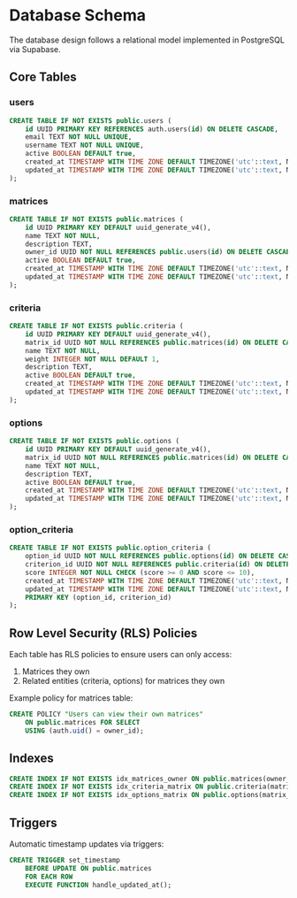 # Database Schema

The database design follows a relational model implemented in PostgreSQL via Supabase.

## Core Tables

### users
```sql
CREATE TABLE IF NOT EXISTS public.users (
    id UUID PRIMARY KEY REFERENCES auth.users(id) ON DELETE CASCADE,
    email TEXT NOT NULL UNIQUE,
    username TEXT NOT NULL UNIQUE,
    active BOOLEAN DEFAULT true,
    created_at TIMESTAMP WITH TIME ZONE DEFAULT TIMEZONE('utc'::text, NOW()) NOT NULL,
    updated_at TIMESTAMP WITH TIME ZONE DEFAULT TIMEZONE('utc'::text, NOW()) NOT NULL
);
```

### matrices
```sql
CREATE TABLE IF NOT EXISTS public.matrices (
    id UUID PRIMARY KEY DEFAULT uuid_generate_v4(),
    name TEXT NOT NULL,
    description TEXT,
    owner_id UUID NOT NULL REFERENCES public.users(id) ON DELETE CASCADE,
    active BOOLEAN DEFAULT true,
    created_at TIMESTAMP WITH TIME ZONE DEFAULT TIMEZONE('utc'::text, NOW()) NOT NULL,
    updated_at TIMESTAMP WITH TIME ZONE DEFAULT TIMEZONE('utc'::text, NOW()) NOT NULL
);
```

### criteria
```sql
CREATE TABLE IF NOT EXISTS public.criteria (
    id UUID PRIMARY KEY DEFAULT uuid_generate_v4(),
    matrix_id UUID NOT NULL REFERENCES public.matrices(id) ON DELETE CASCADE,
    name TEXT NOT NULL,
    weight INTEGER NOT NULL DEFAULT 1,
    description TEXT,
    active BOOLEAN DEFAULT true,
    created_at TIMESTAMP WITH TIME ZONE DEFAULT TIMEZONE('utc'::text, NOW()) NOT NULL,
    updated_at TIMESTAMP WITH TIME ZONE DEFAULT TIMEZONE('utc'::text, NOW()) NOT NULL
);
```

### options
```sql
CREATE TABLE IF NOT EXISTS public.options (
    id UUID PRIMARY KEY DEFAULT uuid_generate_v4(),
    matrix_id UUID NOT NULL REFERENCES public.matrices(id) ON DELETE CASCADE,
    name TEXT NOT NULL,
    description TEXT,
    active BOOLEAN DEFAULT true,
    created_at TIMESTAMP WITH TIME ZONE DEFAULT TIMEZONE('utc'::text, NOW()) NOT NULL,
    updated_at TIMESTAMP WITH TIME ZONE DEFAULT TIMEZONE('utc'::text, NOW()) NOT NULL
);
```

### option_criteria
```sql
CREATE TABLE IF NOT EXISTS public.option_criteria (
    option_id UUID NOT NULL REFERENCES public.options(id) ON DELETE CASCADE,
    criterion_id UUID NOT NULL REFERENCES public.criteria(id) ON DELETE CASCADE,
    score INTEGER NOT NULL CHECK (score >= 0 AND score <= 10),
    created_at TIMESTAMP WITH TIME ZONE DEFAULT TIMEZONE('utc'::text, NOW()) NOT NULL,
    updated_at TIMESTAMP WITH TIME ZONE DEFAULT TIMEZONE('utc'::text, NOW()) NOT NULL,
    PRIMARY KEY (option_id, criterion_id)
);
```

## Row Level Security (RLS) Policies

Each table has RLS policies to ensure users can only access:

1. Matrices they own
2. Related entities (criteria, options) for matrices they own

Example policy for matrices table:

```sql
CREATE POLICY "Users can view their own matrices"
    ON public.matrices FOR SELECT
    USING (auth.uid() = owner_id);
```

## Indexes

```sql
CREATE INDEX IF NOT EXISTS idx_matrices_owner ON public.matrices(owner_id);
CREATE INDEX IF NOT EXISTS idx_criteria_matrix ON public.criteria(matrix_id);
CREATE INDEX IF NOT EXISTS idx_options_matrix ON public.options(matrix_id);
```

## Triggers

Automatic timestamp updates via triggers:

```sql
CREATE TRIGGER set_timestamp
    BEFORE UPDATE ON public.matrices
    FOR EACH ROW
    EXECUTE FUNCTION handle_updated_at();
```